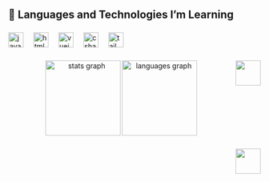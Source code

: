 <h2 align="left">📝 Languages and Technologies I’m Learning</h2>

###

<div align="left">
  <img src="https://cdn.simpleicons.org/javascript/F7DF1E" height="30" alt="javascript logo"  />
  <img width="12" />
  <img src="https://cdn.jsdelivr.net/gh/devicons/devicon/icons/html5/html5-plain.svg" height="30" alt="html5 logo"  />
  <img width="12" />
  <img src="https://cdn.jsdelivr.net/gh/devicons/devicon/icons/vuejs/vuejs-original.svg" height="30" alt="vuejs logo"  />
  <img width="12" />
  <img src="https://cdn.jsdelivr.net/gh/devicons/devicon/icons/csharp/csharp-original.svg" height="30" alt="csharp logo"  />
  <img width="12" />
  <img src="https://cdn.simpleicons.org/tailwindcss/06B6D4" height="30" alt="tailwindcss logo"  />
</div>

###

<img align="right" height="50" src="https://media3.giphy.com/media/v1.Y2lkPTc5MGI3NjExdWF2eHllOGdkMjhvNHVsMHk4MWh2aW0yMjliOWxub3lrNWxxNDV3NyZlcD12MV9pbnRlcm5hbF9naWZfYnlfaWQmY3Q9cw/k7FGSSULptkOV6awPI/giphy.gif" />

###

<div align="center">
  <img src="https://github-readme-stats.vercel.app/api?username=dmrknl&hide_title=false&hide_rank=false&show_icons=true&include_all_commits=true&count_private=true&disable_animations=false&theme=default&locale=en&hide_border=false&order=1" height="150" alt="stats graph" />
  <img src="https://github-readme-stats.vercel.app/api/top-langs?username=dmrknl&locale=en&hide_title=false&layout=compact&card_width=320&langs_count=5&theme=default&hide_border=false&order=2" height="150" alt="languages graph"  />
</div>

###

<img align="right" height="50" src="https://media3.giphy.com/media/v1.Y2lkPTc5MGI3NjExdWF2eHllOGdkMjhvNHVsMHk4MWh2aW0yMjliOWxub3lrNWxxNDV3NyZlcD12MV9pbnRlcm5hbF9naWZfYnlfaWQmY3Q9cw/k7FGSSULptkOV6awPI/giphy.gif" />

###

<br clear="both">

###
